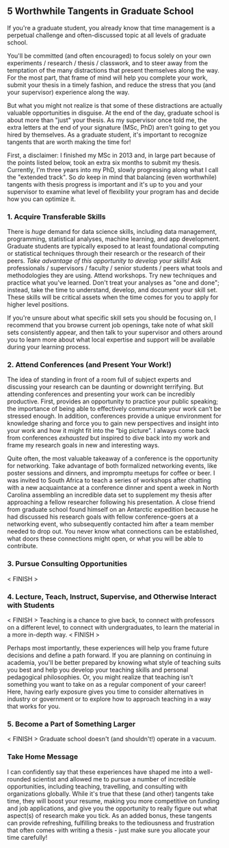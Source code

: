## 5 Worthwhile Tangents in Graduate School
If you're a graduate student, you already know that time management is a perpetual challenge and often-discussed topic at all levels of graduate school.  

You'll be committed (and often encouraged) to focus solely on your own experiments / research / thesis / classwork, and to steer away from the temptation of the many distractions that present themselves along the way. For the most part, that frame of mind will help you complete your work, submit your thesis in a timely fashion, and reduce the stress that you (and your supervisor) experience along the way.  

But what you might not realize is that some of these distractions are actually valuable opportunities in disguise. At the end of the day, graduate school is about more than "just" your thesis. As my supervisor once told me, the extra letters at the end of your signature (MSc, PhD) aren't going to get you hired by themselves. As a graduate student, it's important to recognize tangents that are worth making the time for!  

First, a disclaimer: I finished my MSc in 2013 and, in large part because of the points listed below, took an extra six months to submit my thesis. Currently, I'm three years into my PhD, slowly progressing along what I call the "extended track". So *do* keep in mind that balancing (even worthwhile) tangents with thesis progress is important and it's up to you and your supervisor to examine what level of flexibility your program has and decide how you can optimize it.  

### 1. Acquire Transferable Skills  

There is *huge* demand for data science skills, including data management, programming, statistical analyses, machine learning, and app development. Graduate students are typically exposed to at least foundational computing or statistical techniques through their research or the research of their peers. *Take advantage of this opportunity to develop your skills!* Ask professionals / supervisors / faculty / senior students / peers what tools and methodologies they are using. Attend workshops. Try new techniques and practice what you've learned. Don't treat your analyses as "one and done"; instead, take the time to understand, develop, and document your skill set. These skills will be critical assets when the time comes for you to apply for higher level positions.  

If you're unsure about what specific skill sets you should be focusing on, I recommend that you browse current job openings, take note of what skill sets consistently appear, and then talk to your supervisor and others around you to learn more about what local expertise and support will be available during your learning process.  

### 2. Attend Conferences (and Present Your Work!) 

The idea of standing in front of a room full of subject experts and discussing your research can be daunting or downright terrifying. But attending conferences and presenting your work can be incredibly productive. First, provides an opportunity to practice your public speaking; the importance of being able to effectively communicate your work can’t be stressed enough. In addition, conferences provide a unique environment for knowledge sharing and force you to gain new perspectives and insight into your work and how it might fit into the “big picture”. I always come back from conferences *exhausted* but inspired to dive back into my work and frame my research goals in new and interesting ways.

Quite often, the most valuable takeaway of a conference is the opportunity for networking. Take advantage of both formalized networking events, like poster sessions and dinners, and impromptu meetups for coffee or beer. I was invited to South Africa to teach a series of workshops after chatting with a new acquaintance at a conference dinner and spent a week in North Carolina assembling an incredible data set to supplement my thesis after approaching a fellow researcher following his presentation. A close friend from graduate school found himself on an Antarctic expedition because he had discussed his research goals with fellow conference-goers at a networking event, who subsequently contacted him after a team member needed to drop out. You never know what connections can be established, what doors these connections might open, or what you will be able to contribute.

### 3. Pursue Consulting Opportunities  

< FINISH >

### 4. Lecture, Teach, Instruct, Supervise, and Otherwise Interact with Students  

< FINISH > Teaching is a chance to give back, to connect with professors on a different level, 
to connect with undergraduates, to learn the material in a more in-depth way. < FINISH >

Perhaps most importantly, these experiences will help you frame future decisions and define a path forward. If you are planning on continuing in academia, you'll be better prepared by knowing what style of teaching suits you best and help you develop your teaching skills and personal pedagogical philosophies. Or, you might realize that teaching isn't something you want to take on as a regular component of your career! Here, having early exposure gives you time to consider alternatives in industry or government or to explore how to approach teaching in a way that works for you.  

### 5. Become a Part of Something Larger  

< FINISH > Graduate school doesn't (and shouldn't!) operate in a vacuum.  

### Take Home Message  

I can confidently say that these experiences have shaped me into a well-rounded scientist and allowed me to pursue a number of incredible opportunities, including teaching, travelling, and consulting with organizations globally. While it's true that these (and other) tangents take time, they will boost your resume, making you more competitive on funding and job applications, and give you the opportunity to really figure out what aspect(s) of research make you tick. As an added bonus, these tangents can provide refreshing, fulfilling breaks to the tediousness and frustration that often comes with writing a thesis - just make sure you allocate your time carefully!
